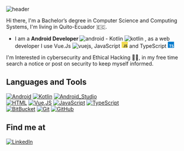 ![header](https://capsule-render.vercel.app/api?type=waving&reversal=true&height=300&color=0:48c6ef,100:6f86d6&text=Carlos%20David%20Taipe&fontColor=ffffff&fontSize=50&fontAlign=72&fontAlignY=40&desc=Android%20%20and%20Web%20Developer&descAlign=82&descAlignY=55) 
 <!-- ## **👋 Hey, My name is Carlos David Taipe **

<img align="center" alt="banner" src="baner_two.jpg"/>-->

Hi there, I'm a Bachelor’s degree in Computer Science and Computing Systems, I'm living in Quito-Ecuador 🇪🇨.

* I am a <b> Android Developer </b> <img src="https://www.vectorlogo.zone/logos/android/android-icon.svg" alt="android" width="17" height="17"/> - Kotlin <img src="https://www.vectorlogo.zone/logos/kotlinlang/kotlinlang-icon.svg" alt="kotlin" width="15" height="15"/> , as a web developer I use Vue.Js <img src="https://www.vectorlogo.zone/logos/vuejs/vuejs-icon.svg" alt="vuejs" width="17" height="17"/>, JavaScript <img src="https://raw.githubusercontent.com/devicons/devicon/master/icons/javascript/javascript-original.svg" alt="javascript" width="17" height="17"/> and TypeScript <img src="https://raw.githubusercontent.com/devicons/devicon/master/icons/typescript/typescript-original.svg" alt="typescript" width="17" height="17"/> 

I'm Interested in cybersecurity and Ethical Hacking 🕵️‍♂️, in my free time search a notice or post on security to keep myself informed.

## **Languages and Tools**
<!--
![Python](https://img.shields.io/badge/-Python-3776AB?style=for-the-badge&logo=python&logoColor=white)
-->
[![Android](https://img.shields.io/badge/-Android-3DDC84?style=for-the-badge&logo=android&logoColor=white)]()
[![Kotlin](https://img.shields.io/badge/-Kotlin-%237F52FF?style=for-the-badge&logo=kotlin&logoColor=white)]()
[![Android_Studio](https://img.shields.io/badge/-Android_Studio-3DDC84?style=for-the-badge&logo=android-studio&logoColor=white)]()
</br>
[![HTML](https://img.shields.io/badge/-HTML-E34F26?style=for-the-badge&logo=HTML5&logoColor=white)]()
[![Vue,JS](https://img.shields.io/badge/-Vue.JS-4FC08D?style=for-the-badge&logo=vue.js&logoColor=white)]()
[![JavaScript](https://img.shields.io/badge/-JavaScript-F7DF1E.svg?style=for-the-badge&logo=JavaScript&logoColor=black)]()
[![TypeScript](https://img.shields.io/badge/-TypeScript-3178C6?style=for-the-badge&logo=typescript&logoColor=white)]()
</br>
[![BitBucket](https://img.shields.io/badge/-BitBucket-0052CC?style=for-the-badge&logo=bitbucket&logoColor=white)]()
[![Git](https://img.shields.io/badge/-Git-%23F05032?style=for-the-badge&logo=Git&logoColor=white)]()
[![GitHub](https://img.shields.io/badge/-GitHub-181717?style=for-the-badge&logo=github&logoColor=white)]()


## Find me at
[![LinkedIn](https://img.shields.io/badge/LinkedIn-0077B5?style=for-the-badge&logo=linkedin&logoColor=white)](https://linkedin.com/in/CarlosTaipe9025)
